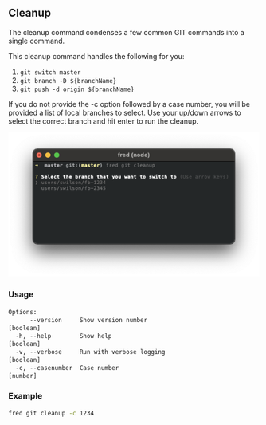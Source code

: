 ## Cleanup

The cleanup command condenses a few common GIT commands into a single command.  

This cleanup command handles the following for you:

1. `git switch master`
2. `git branch -D ${branchName}`
3. `git push -d origin ${branchName}`

If you do not provide the -c option followed by a case number, you will be provided a list of local branches to select. Use your up/down arrows to select the correct branch and hit enter to run the cleanup.

![cleanup](./cleanup-select.png)

### Usage

```
Options:
      --version     Show version number                                [boolean]
  -h, --help        Show help                                          [boolean]
  -v, --verbose     Run with verbose logging                           [boolean]
  -c, --casenumber  Case number                                         [number]
```

### Example

```sh
fred git cleanup -c 1234
```